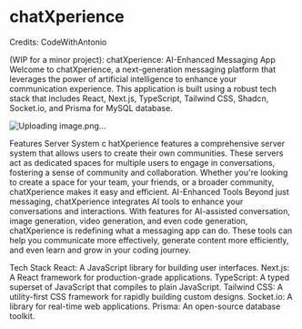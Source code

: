 # chatXperience
Credits: CodeWithAntonio

(WIP for a minor project): chatXperience: AI-Enhanced Messaging App 
Welcome to chatXperience, a next-generation messaging platform that leverages the power of artificial intelligence to enhance your communication experience.
This application is built using a robust tech stack that includes React, Next.js, TypeScript, Tailwind CSS, Shadcn, Socket.io, and Prisma for MySQL database.

![Uploading image.png…]()


Features Server System c
hatXperience features a comprehensive server system that allows users to create their own communities.
These servers act as dedicated spaces for multiple users to engage in conversations, fostering a sense of community and collaboration.
Whether you're looking to create a space for your team, your friends, or a broader community, chatXperience makes it easy and efficient.
AI-Enhanced Tools Beyond just messaging, chatXperience integrates AI tools to enhance your conversations and interactions.
With features for AI-assisted conversation, image generation, video generation, and even code generation, chatXperience is redefining what a messaging app can do.
These tools can help you communicate more effectively, generate content more efficiently, and even learn and grow in your coding journey.

Tech Stack
React: A JavaScript library for building user interfaces. 
Next.js: A React framework for production-grade applications. 
TypeScript: A typed superset of JavaScript that compiles to plain JavaScript. 
Tailwind CSS: A utility-first CSS framework for rapidly building custom designs. 
Socket.io: A library for real-time web applications. 
Prisma: An open-source database toolkit.
